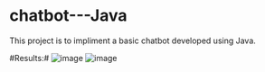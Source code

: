 # chatbot---Java
This project is to impliment a basic chatbot developed using Java.

#Results:#
![image](https://user-images.githubusercontent.com/84836309/228524009-6b7a3332-6c59-44af-b495-75b69eefcf79.png)
![image](https://user-images.githubusercontent.com/84836309/228524049-6011e400-47f7-4b39-b071-2d01b14bbdf1.png)
